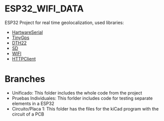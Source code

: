# ESP32_WIFI_DATA

ESP32 Project for real time geolocalization, used libraries: 

* [HartwareSerial](https://github.com/G6EJD/ESP32-Using-Hardware-Serial-Ports)
* [TinyGps](https://github.com/mikalhart/TinyGPS)
* [DTH22](https://github.com/adafruit/DHT-sensor-library)
* [SD](https://github.com/espressif/arduino-esp32/tree/master/libraries/SD)
* [WIFI](https://github.com/espressif/arduino-esp32/tree/master/libraries/WiFi)
* [HTTPClient](https://github.com/espressif/arduino-esp32/tree/master/libraries/HTTPClient) 

# Branches

* Unificado: This folder includes the whole code from the project
* Pruebas Individuales: This forlder includes code for testing separate elements in a ESP32
* Circuito/Placa 1: This folder has the files for the kiCad program with the circuit of a PCB 
